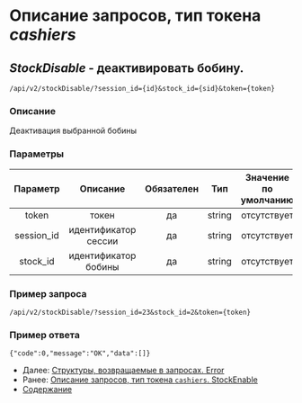 Описание запросов, тип токена _cashiers_
================================

_StockDisable_ - деактивировать бобину.
---------------------------------------
`/api/v2/stockDisable/?session_id={id}&stock_id={sid}&token={token}`

### Описание
Деактивация выбранной бобины

### Параметры
| Параметр 	|        Описание       	| Обязателен 	|   Тип  	| Значение по умолчанию 	|
|:--------:	|:---------------------:	|:----------:	|:------:	|:---------------------:	|
|   token  	|         токен         	|     да     	| string 	|      отсутствует      	|
|  session_id 	| идентификатор сессии |     да     	|   string  	|      отсутствует      	|
|  stock_id 	| идентификатор бобины |     да     	|   string  	|      отсутствует      	|

### Пример запроса
`/api/v2/stockDisable/?session_id=23&stock_id=2&token={token}`

### Пример ответа
```
{"code":0,"message":"OK","data":[]}
```

* Далее: [Структуры, возвращаемые в запросах. Error](../replies/error)
* Ранее: [Описание запросов, тип токена `cashiers`. StockEnable](stockEnable)
* [Содержание](../index)